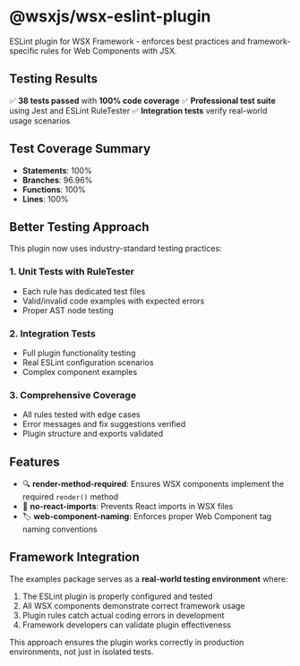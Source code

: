 # @wsxjs/wsx-eslint-plugin

ESLint plugin for WSX Framework - enforces best practices and framework-specific rules for Web Components with JSX.

## Testing Results

✅ **38 tests passed** with **100% code coverage**
✅ **Professional test suite** using Jest and ESLint RuleTester
✅ **Integration tests** verify real-world usage scenarios

## Test Coverage Summary
- **Statements**: 100%
- **Branches**: 96.96%
- **Functions**: 100% 
- **Lines**: 100%

## Better Testing Approach

This plugin now uses industry-standard testing practices:

### 1. Unit Tests with RuleTester
- Each rule has dedicated test files
- Valid/invalid code examples with expected errors
- Proper AST node testing

### 2. Integration Tests
- Full plugin functionality testing
- Real ESLint configuration scenarios
- Complex component examples

### 3. Comprehensive Coverage
- All rules tested with edge cases
- Error messages and fix suggestions verified
- Plugin structure and exports validated

## Features

- 🔍 **render-method-required**: Ensures WSX components implement the required `render()` method
- 🚫 **no-react-imports**: Prevents React imports in WSX files 
- 🏷️ **web-component-naming**: Enforces proper Web Component tag naming conventions

## Framework Integration

The examples package serves as a **real-world testing environment** where:
1. The ESLint plugin is properly configured and tested
2. All WSX components demonstrate correct framework usage
3. Plugin rules catch actual coding errors in development
4. Framework developers can validate plugin effectiveness

This approach ensures the plugin works correctly in production environments, not just in isolated tests.
